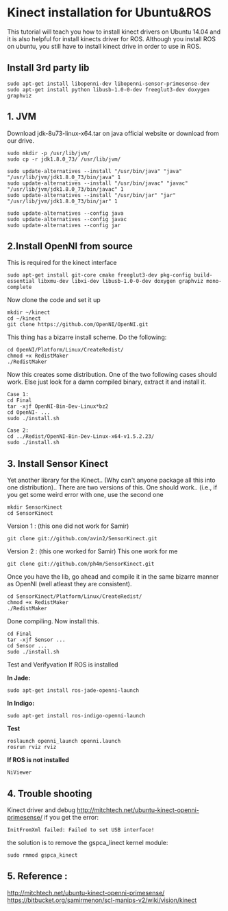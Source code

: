 # Kinect installation for Ubuntu&ROS
This tutorial will teach you how to install kinect drivers on Ubuntu 14.04 and it is also helpful for install kinects driver for ROS.
Although you install ROS on ubuntu, you still have to install kinect drive in order to use in ROS.

## Install 3rd party lib
````
sudo apt-get install libopenni-dev libopenni-sensor-primesense-dev
sudo apt-get install python libusb-1.0-0-dev freeglut3-dev doxygen graphviz
````

## 1. JVM
Download jdk-8u73-linux-x64.tar on java official website or download from our drive.

````
sudo mkdir -p /usr/lib/jvm/
sudo cp -r jdk1.8.0_73/ /usr/lib/jvm/

sudo update-alternatives --install "/usr/bin/java" "java" "/usr/lib/jvm/jdk1.8.0_73/bin/java" 1
sudo update-alternatives --install "/usr/bin/javac" "javac" "/usr/lib/jvm/jdk1.8.0_73/bin/javac" 1
sudo update-alternatives --install "/usr/bin/jar" "jar" "/usr/lib/jvm/jdk1.8.0_73/bin/jar" 1

sudo update-alternatives --config java
sudo update-alternatives --config javac
sudo update-alternatives --config jar
````


## 2.Install OpenNI from source
This is required for the kinect interface

	sudo apt-get install git-core cmake freeglut3-dev pkg-config build-essential libxmu-dev libxi-dev libusb-1.0-0-dev doxygen graphviz mono-complete

Now clone the code and set it up

```` 
mkdir ~/kinect
cd ~/kinect
git clone https://github.com/OpenNI/OpenNI.git
````

This thing has a bizarre install scheme. Do the following:
````
cd OpenNI/Platform/Linux/CreateRedist/
chmod +x RedistMaker
./RedistMaker
````
Now this creates some distribution. One of the two following cases should work. Else just look for a damn compiled binary, extract it and install it.
````
Case 1:
cd Final
tar -xjf OpenNI-Bin-Dev-Linux*bz2
cd OpenNI- ...
sudo ./install.sh
````
````
Case 2:
cd ../Redist/OpenNI-Bin-Dev-Linux-x64-v1.5.2.23/
sudo ./install.sh
````

## 3. Install Sensor Kinect
Yet another library for the Kinect.. (Why can't anyone package all this into one distribution)..
There are two versions of this. One should work.. (i.e., if you get some weird error with one, use the second one

	mkdir SensorKinect
	cd SensorKinect 

Version 1 : (this one did not work for Samir)

	git clone git://github.com/avin2/SensorKinect.git

Version 2 : (this one worked for Samir) This one work for me

	git clone git://github.com/ph4m/SensorKinect.git

Once you have the lib, go ahead and compile it in the same bizarre manner as OpenNI (well atleast they are consistent).
 ````
 cd SensorKinect/Platform/Linux/CreateRedist/
 chmod +x RedistMaker
 ./RedistMaker
````
Done compiling. Now install this.
````
cd Final
tar -xjf Sensor ...
cd Sensor ...
sudo ./install.sh
````
Test and Verifyvation If ROS is installed


**In Jade:**

	sudo apt-get install ros-jade-openni-launch

**In Indigo:**
	
	sudo apt-get install ros-indigo-openni-launch

**Test**
	
	roslaunch openni_launch openni.launch
	rosrun rviz rviz

**If ROS is not installed**
	
	NiViewer


## 4. Trouble shooting
Kinect driver and debug 
http://mitchtech.net/ubuntu-kinect-openni-primesense/
if you get the error:

	InitFromXml failed: Failed to set USB interface!  

the solution is to remove the gspca_linect kernel module:
	
	sudo rmmod gspca_kinect

## 5. Reference : 
http://mitchtech.net/ubuntu-kinect-openni-primesense/
https://bitbucket.org/samirmenon/scl-manips-v2/wiki/vision/kinect
